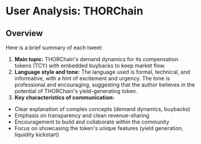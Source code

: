 # User Analysis: THORChain

## Overview

Here is a brief summary of each tweet:

1. **Main topic:** THORChain's demand dynamics for its compensation tokens (TCY) with embedded buybacks to keep market flow.
2. **Language style and tone:** The language used is formal, technical, and informative, with a hint of excitement and urgency. The tone is professional and encouraging, suggesting that the author believes in the potential of THORChain's yield-generating token.
3. **Key characteristics of communication:**
* Clear explanation of complex concepts (demand dynamics, buybacks)
* Emphasis on transparency and clean revenue-sharing
* Encouragement to build and collaborate within the community
* Focus on showcasing the token's unique features (yield generation, liquidity kickstart)
